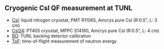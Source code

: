 ## Cryogenic CsI QF measurement at TUNL

- [CsI](CsI): liquid nitrogen cryostat, PMT R11065, Amcrys pure CsI (R:0.5", L: 3 cm)
- [CsI24](CsI24): PT405 cryostat, MPPC S14160, Amcrys pure CsI (R:0.5", L: 4 cm)
- [BD](BD): TUNL backing detector calibration
- [ToF](ToF): time-of-flight measurement of neutron energy

